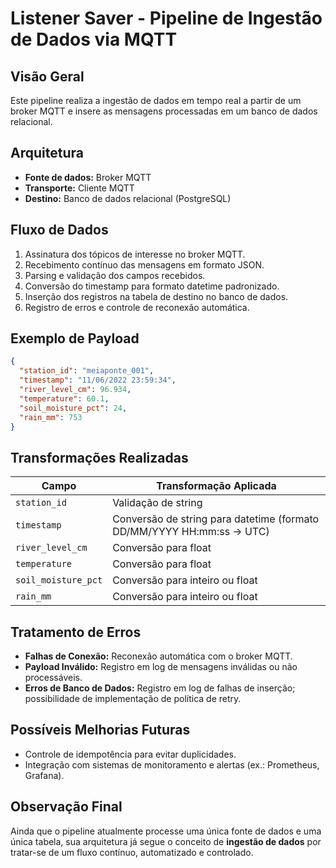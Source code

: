 # **Listener Saver** - Pipeline de Ingestão de Dados via MQTT

## Visão Geral

Este pipeline realiza a ingestão de dados em tempo real a partir de um broker MQTT e insere as mensagens processadas em um banco de dados relacional.

## Arquitetura

- **Fonte de dados:** Broker MQTT
- **Transporte:** Cliente MQTT 
- **Destino:** Banco de dados relacional (PostgreSQL)

## Fluxo de Dados

1. Assinatura dos tópicos de interesse no broker MQTT.
2. Recebimento contínuo das mensagens em formato JSON.
3. Parsing e validação dos campos recebidos.
4. Conversão do timestamp para formato datetime padronizado.
5. Inserção dos registros na tabela de destino no banco de dados.
6. Registro de erros e controle de reconexão automática.

## Exemplo de Payload

```json
{
  "station_id": "meiaponte_001",
  "timestamp": "11/06/2022 23:59:34",
  "river_level_cm": 96.934,
  "temperature": 60.1,
  "soil_moisture_pct": 24,
  "rain_mm": 753
}
```

## Transformações Realizadas

| Campo | Transformação Aplicada |
|-------|-------------------------|
| `station_id` | Validação de string |
| `timestamp` | Conversão de string para datetime (formato DD/MM/YYYY HH:mm:ss → UTC) |
| `river_level_cm` | Conversão para float |
| `temperature` | Conversão para float |
| `soil_moisture_pct` | Conversão para inteiro ou float |
| `rain_mm` | Conversão para inteiro ou float |

## Tratamento de Erros

- **Falhas de Conexão:** Reconexão automática com o broker MQTT.
- **Payload Inválido:** Registro em log de mensagens inválidas ou não processáveis.
- **Erros de Banco de Dados:** Registro em log de falhas de inserção; possibilidade de implementação de política de retry.

## Possíveis Melhorias Futuras

- Controle de idempotência para evitar duplicidades.
- Integração com sistemas de monitoramento e alertas (ex.: Prometheus, Grafana).

## Observação Final

Ainda que o pipeline atualmente processe uma única fonte de dados e uma única tabela, sua arquitetura já segue o conceito de **ingestão de dados** por tratar-se de um fluxo contínuo, automatizado e controlado.
